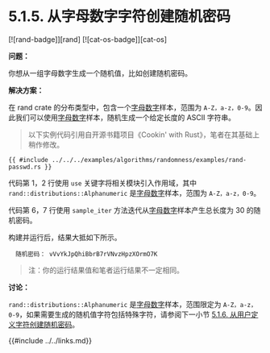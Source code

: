 # 5.1.5. 从字母数字字符创建随机密码

[![rand-badge]][rand] [![cat-os-badge]][cat-os]

**问题：**

你想从一组字母数字生成一个随机值，比如创建随机密码。

**解决方案：**

在 rand crate 的分布类型中，包含一个[字母数字][`Alphanumeric`]样本，范围为 `A-Z，a-z，0-9`。因此我们可以使用[字母数字][`Alphanumeric`]样本，随机生成一个给定长度的 ASCII 字符串。

> 以下实例代码引用自开源书籍项目《Cookin' with Rust》，笔者在其基础上稍作修改。

```rust,edition2018
{{ #include ../../../examples/algorithms/randomness/examples/rand-passwd.rs }}
```

代码第 1，2 行使用 `use` 关键字将相关模块引入作用域，其中 `rand::distributions::Alphanumeric` 是[字母数字][`Alphanumeric`]样本，范围为 `A-Z，a-z，0-9`。

代码第 6，7 行使用 `sample_iter` 方法迭代从[字母数字][`Alphanumeric`]样本产生总长度为 30 的随机密码。

构建并运行后，结果大抵如下所示。

``` shell 
  随机密码： vVvYkJpQhiBbrB7rVNvzHpzXOrmO7K
```

> 注：你的运行结果值和笔者运行结果不一定相同。

**讨论：**

`rand::distributions::Alphanumeric` 是[字母数字][`Alphanumeric`]样本，范围限定为 `A-Z，a-z，0-9`，如果需要生成的随机值字符包括特殊字符，请参阅下一小节 [5.1.6. 从用户定义字符创建随机密码](./5.1.6-rand-choose.md)。

[`Alphanumeric`]: https://docs.rs/rand/*/rand/distributions/struct.Alphanumeric.html

{{#include ../../links.md}}
